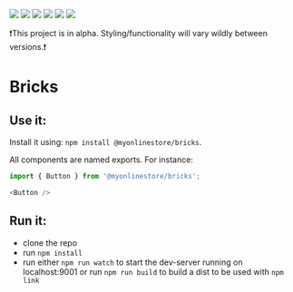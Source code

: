 [![](https://circleci.com/gh/MyOnlineStore/bricks/tree/master.svg?style=shield)](https://circleci.com/gh/MyOnlineStore/bricks/tree/master) [![](https://api.codeclimate.com/v1/badges/af815fd9f588fcf86d8f/test_coverage)](https://codeclimate.com/github/MyOnlineStore/bricks/test_coverage) [![](https://api.codeclimate.com/v1/badges/af815fd9f588fcf86d8f/maintainability)](https://codeclimate.com/github/MyOnlineStore/bricks/maintainability) [![](https://img.shields.io/badge/style-%F0%9F%92%85%20styled--components-orange.svg?colorB=daa357&colorA=db748e)](https://github.com/styled-components/styled-components) [![](https://badges.frapsoft.com/os/gpl/gpl.png?v=103)](https://opensource.org/licenses/GPL-3.0/) [![](https://img.shields.io/badge/code_style-prettier-ff69b4.svg?style=flat-square)](https://github.com/prettier/prettier)

❗️This project is in alpha. Styling/functionality will vary wildly between versions.❗️

# Bricks

## Use it:
Install it using: `npm install @myonlinestore/bricks`.

All components are named exports. For instance:
```typescript
import { Button } from '@myonlinestore/bricks';

<Button />
```

## Run it:

- clone the repo
- run `npm install`
- run either `npm run watch` to start the dev-server running on localhost:9001 or run `npm run build` to build a dist to be used with `npm link`
